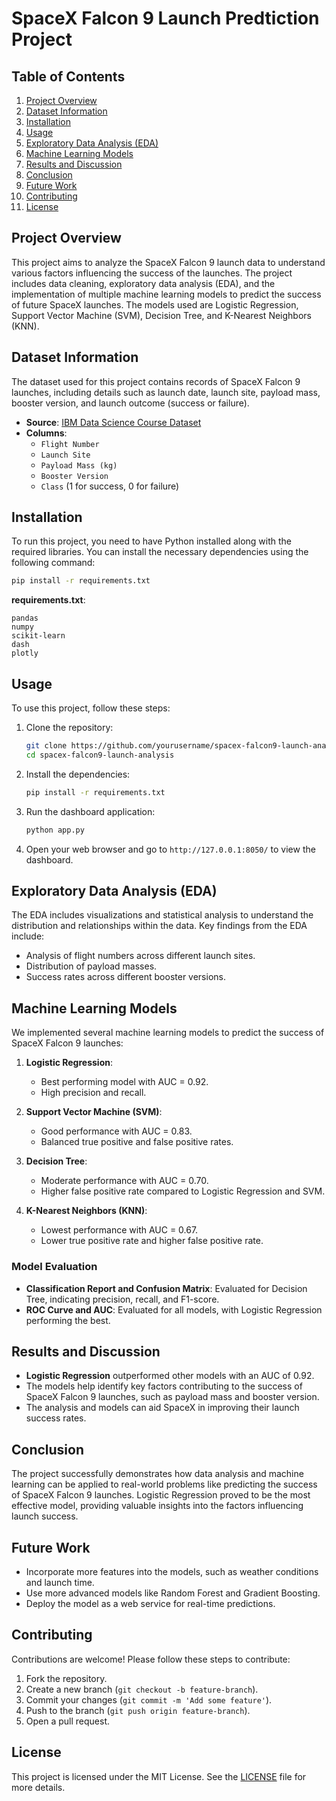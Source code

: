 # SpaceX Falcon 9 Launch Predtiction Project

## Table of Contents
1. [Project Overview](#project-overview)
2. [Dataset Information](#dataset-information)
3. [Installation](#installation)
4. [Usage](#usage)
5. [Exploratory Data Analysis (EDA)](#exploratory-data-analysis-eda)
6. [Machine Learning Models](#machine-learning-models)
7. [Results and Discussion](#results-and-discussion)
8. [Conclusion](#conclusion)
9. [Future Work](#future-work)
10. [Contributing](#contributing)
11. [License](#license)

## Project Overview
This project aims to analyze the SpaceX Falcon 9 launch data to understand various factors influencing the success of the launches. The project includes data cleaning, exploratory data analysis (EDA), and the implementation of multiple machine learning models to predict the success of future SpaceX launches. The models used are Logistic Regression, Support Vector Machine (SVM), Decision Tree, and K-Nearest Neighbors (KNN).

## Dataset Information
The dataset used for this project contains records of SpaceX Falcon 9 launches, including details such as launch date, launch site, payload mass, booster version, and launch outcome (success or failure).

- **Source**: [IBM Data Science Course Dataset](https://cf-courses-data.s3.us.cloud-object-storage.appdomain.cloud/IBM-DS0321EN-SkillsNetwork/datasets/spacex_launch_dash.csv)
- **Columns**:
  - `Flight Number`
  - `Launch Site`
  - `Payload Mass (kg)`
  - `Booster Version`
  - `Class` (1 for success, 0 for failure)

## Installation
To run this project, you need to have Python installed along with the required libraries. You can install the necessary dependencies using the following command:

```bash
pip install -r requirements.txt
```

**requirements.txt**:
```
pandas
numpy
scikit-learn
dash
plotly
```

## Usage
To use this project, follow these steps:

1. Clone the repository:
   ```bash
   git clone https://github.com/yourusername/spacex-falcon9-launch-analysis.git
   cd spacex-falcon9-launch-analysis
   ```

2. Install the dependencies:
   ```bash
   pip install -r requirements.txt
   ```

3. Run the dashboard application:
   ```bash
   python app.py
   ```

4. Open your web browser and go to `http://127.0.0.1:8050/` to view the dashboard.

## Exploratory Data Analysis (EDA)
The EDA includes visualizations and statistical analysis to understand the distribution and relationships within the data. Key findings from the EDA include:

- Analysis of flight numbers across different launch sites.
- Distribution of payload masses.
- Success rates across different booster versions.

## Machine Learning Models
We implemented several machine learning models to predict the success of SpaceX Falcon 9 launches:

1. **Logistic Regression**:
   - Best performing model with AUC = 0.92.
   - High precision and recall.

2. **Support Vector Machine (SVM)**:
   - Good performance with AUC = 0.83.
   - Balanced true positive and false positive rates.

3. **Decision Tree**:
   - Moderate performance with AUC = 0.70.
   - Higher false positive rate compared to Logistic Regression and SVM.

4. **K-Nearest Neighbors (KNN)**:
   - Lowest performance with AUC = 0.67.
   - Lower true positive rate and higher false positive rate.

### Model Evaluation
- **Classification Report and Confusion Matrix**: Evaluated for Decision Tree, indicating precision, recall, and F1-score.
- **ROC Curve and AUC**: Evaluated for all models, with Logistic Regression performing the best.

## Results and Discussion
- **Logistic Regression** outperformed other models with an AUC of 0.92.
- The models help identify key factors contributing to the success of SpaceX Falcon 9 launches, such as payload mass and booster version.
- The analysis and models can aid SpaceX in improving their launch success rates.

## Conclusion
The project successfully demonstrates how data analysis and machine learning can be applied to real-world problems like predicting the success of SpaceX Falcon 9 launches. Logistic Regression proved to be the most effective model, providing valuable insights into the factors influencing launch success.

## Future Work
- Incorporate more features into the models, such as weather conditions and launch time.
- Use more advanced models like Random Forest and Gradient Boosting.
- Deploy the model as a web service for real-time predictions.

## Contributing
Contributions are welcome! Please follow these steps to contribute:

1. Fork the repository.
2. Create a new branch (`git checkout -b feature-branch`).
3. Commit your changes (`git commit -m 'Add some feature'`).
4. Push to the branch (`git push origin feature-branch`).
5. Open a pull request.

## License
This project is licensed under the MIT License. See the [LICENSE](LICENSE) file for more details.

